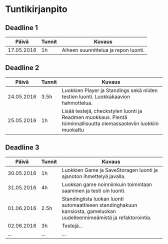 
# Tuntikirjanpito

## Deadline 1
Päivä | Tunnit | Kuvaus
--------------- | ----- | ------
17.05.2016 | 1h | Aiheen suunnittelua ja repon luonti.

## Deadline 2
Päivä | Tunnit | Kuvaus
--------------- | ----- | ------
24.05.2016 | 3.5h | Luokkien Player ja Standings  sekä niiden testien luonti. Luokkakaavion hahmottelua.
25.05.2016 | 1h | Lisää testejä, checkstylen luonti ja Readmen muokkaus. Pientä toiminnallisuutta olemassaoleviin luokkiin muokattu

## Deadline 3
Päivä | Tunnit | Kuvaus
--------------- | ----- | ------
30.05.2016 | 1h | Luokkien Game ja SaveStoragen luonti ja ajanoton ihmettelyä javalla.
31.05.2016 |4h | Luokkan game noinniinkuin toimintaan saaminen ja testi uin luonti.
01.06.2016 |2.5h | Standinglista luokan luonti automaattiseen standinghakuun kansiosta, gameluokan uudelleennimeämistä ja refaktorointia.
02.06.2016 |3h | Testejä... 
... | ... | ...

